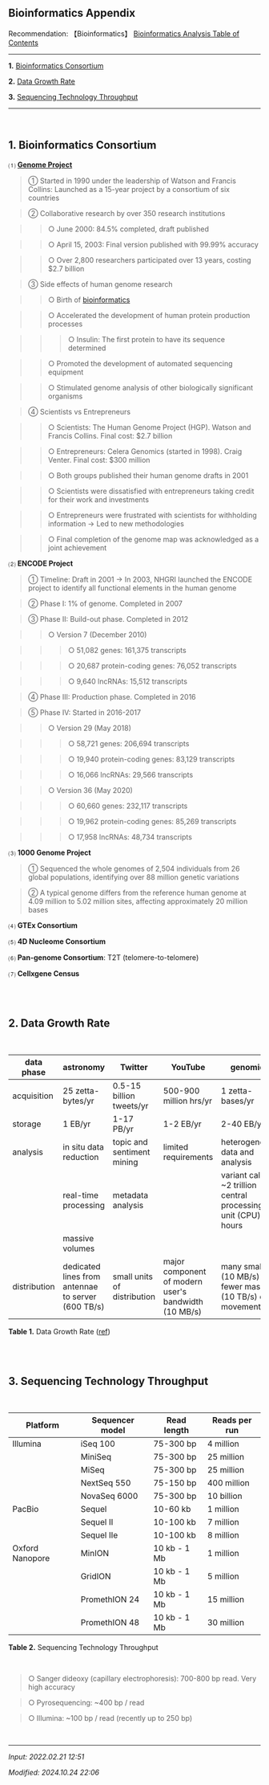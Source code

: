 ## **Bioinformatics Appendix**

Recommendation: 【Bioinformatics】 [Bioinformatics Analysis Table of Contents](https://jb243.github.io/pages/836)

---

**1.** [Bioinformatics Consortium](#1-bioinformatics-consortium)

**2.** [Data Growth Rate](#2-data-growth-rate)

**3.** [Sequencing Technology Throughput](#3-sequencing-technology-throughput)

---

<br>

## **1\. Bioinformatics Consortium**

⑴ **[Genome Project](https://jb243.github.io/pages/75)**

> ① Started in 1990 under the leadership of Watson and Francis Collins: Launched as a 15-year project by a consortium of six countries

> ② Collaborative research by over 350 research institutions

>> ○ June 2000: 84.5% completed, draft published

>> ○ April 15, 2003: Final version published with 99.99% accuracy

>> ○ Over 2,800 researchers participated over 13 years, costing $2.7 billion

> ③ Side effects of human genome research

>> ○ Birth of [bioinformatics](https://jb243.github.io/pages/75)

>> ○ Accelerated the development of human protein production processes

>>> ○ Insulin: The first protein to have its sequence determined

>> ○ Promoted the development of automated sequencing equipment

>> ○ Stimulated genome analysis of other biologically significant organisms

> ④ Scientists vs Entrepreneurs

>> ○ Scientists: The Human Genome Project (HGP). Watson and Francis Collins. Final cost: $2.7 billion

>> ○ Entrepreneurs: Celera Genomics (started in 1998). Craig Venter. Final cost: $300 million

>> ○ Both groups published their human genome drafts in 2001

>> ○ Scientists were dissatisfied with entrepreneurs taking credit for their work and investments

>> ○ Entrepreneurs were frustrated with scientists for withholding information → Led to new methodologies

>> ○ Final completion of the genome map was acknowledged as a joint achievement

⑵ **ENCODE Project**

> ① Timeline: Draft in 2001 → In 2003, NHGRI launched the ENCODE project to identify all functional elements in the human genome

> ② Phase I: 1% of genome. Completed in 2007

> ③ Phase II: Build-out phase. Completed in 2012

>> ○ Version 7 (December 2010)

>>> ○ 51,082 genes: 161,375 transcripts

>>> ○ 20,687 protein-coding genes: 76,052 transcripts

>>> ○ 9,640 lncRNAs: 15,512 transcripts

> ④ Phase III: Production phase. Completed in 2016

> ⑤ Phase IV: Started in 2016-2017

>> ○ Version 29 (May 2018)

>>> ○ 58,721 genes: 206,694 transcripts

>>> ○ 19,940 protein-coding genes: 83,129 transcripts

>>> ○ 16,066 lncRNAs: 29,566 transcripts

>> ○ Version 36 (May 2020)

>>> ○ 60,660 genes: 232,117 transcripts

>>> ○ 19,962 protein-coding genes: 85,269 transcripts

>>> ○ 17,958 lncRNAs: 48,734 transcripts

⑶ **1000 Genome Project**

> ① Sequenced the whole genomes of 2,504 individuals from 26 global populations, identifying over 88 million genetic variations

> ② A typical genome differs from the reference human genome at 4.09 million to 5.02 million sites, affecting approximately 20 million bases

⑷ **GTEx Consortium**

⑸ **4D Nucleome Consortium**

⑹ **Pan-genome Consortium**: T2T (telomere-to-telomere)

⑺ **Cellxgene Census**

<br>

<br>

## **2\. Data Growth Rate**

<br>

| data phase | astronomy | Twitter | YouTube | genomics |
| --- | --- | --- | --- | --- |
| acquisition | 25 zetta-bytes/yr | 0.5-15 billion tweets/yr | 500-900 million hrs/yr | 1 zetta-bases/yr |
| storage | 1 EB/yr | 1-17 PB/yr | 1-2 EB/yr | 2-40 EB/yr |
| analysis | in situ data reduction | topic and sentiment mining | limited requirements | heterogeneous data and analysis |
|   | real-time processing | metadata analysis |   | variant calling, ~2 trillion central processing unit (CPU) hours |
|   | massive volumes |   |   |   |
| distribution | dedicated lines from antennae to server (600 TB/s) | small units of distribution | major component of modern user's bandwidth (10 MB/s) | many small (10 MB/s) and fewer massive (10 TB/s) data movement |

**Table 1.** Data Growth Rate ([ref](https://journals.plos.org/plosbiology/article?id=10.1371/journal.pbio.1002195))

<br>

<br>

## **3\. Sequencing Technology Throughput**

<br>

| **Platform** | **Sequencer model** | **Read length** | **Reads per run** |
| --- | --- | --- | --- |
| Illumina | iSeq 100 | 75-300 bp | 4 million |
|   | MiniSeq | 75-300 bp | 25 million |
|   | MiSeq | 75-300 bp | 25 million |
|   | NextSeq 550 | 75-150 bp | 400 million |
|   | NovaSeq 6000 | 75-300 bp | 10 billion |
| PacBio | Sequel | 10-60 kb | 1 million |
|   | Sequel II | 10-100 kb | 7 million |
|   | Sequel IIe | 10-100 kb | 8 million |
| Oxford Nanopore | MinION | 10 kb - 1 Mb | 1 million |
|   | GridION | 10 kb - 1 Mb | 5 million |
|   | PromethION 24 | 10 kb - 1 Mb | 15 million |
|   | PromethION 48 | 10 kb - 1 Mb | 30 million |

**Table 2.** Sequencing Technology Throughput

<br>

> ○ Sanger dideoxy (capillary electrophoresis): 700-800 bp read. Very high accuracy

> ○ Pyrosequencing: ~400 bp / read

> ○ Illumina: ~100 bp / read (recently up to 250 bp)

<br>

---

_Input: 2022.02.21 12:51_

_Modified: 2024.10.24 22:06_
